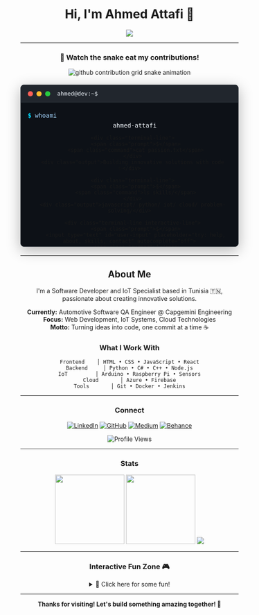 <!-- Ahmed Attafi | Software Developer & IoT Specialist -->

<div align="center">

# Hi, I'm Ahmed Attafi 👋

<p>
  <img src="https://readme-typing-svg.demolab.com?font=JetBrains+Mono&size=24&pause=1000&color=00D9FF&center=true&vCenter=true&width=500&lines=Software+Developer;IoT+Specialist;Cloud+Enthusiast;Always+Learning"/>
</p>

---

### 🐍 Watch the snake eat my contributions!

<picture>
  <source media="(prefers-color-scheme: dark)" srcset="https://raw.githubusercontent.com/Attafii/Attafii/output/github-contribution-grid-snake-dark.svg">
  <source media="(prefers-color-scheme: light)" srcset="https://raw.githubusercontent.com/Attafii/Attafii/output/github-contribution-grid-snake.svg">
  <img alt="github contribution grid snake animation" src="https://raw.githubusercontent.com/Attafii/Attafii/output/github-contribution-grid-snake.svg">
</picture>

<!-- Interactive Code Terminal -->
<div id="interactive-terminal">
  <div class="terminal-header">
    <div class="terminal-buttons">
      <div class="btn red"></div>
      <div class="btn yellow"></div>
      <div class="btn green"></div>
    </div>
    <span class="terminal-title">ahmed@dev:~$</span>
  </div>
  <div class="terminal-body">
    <div id="terminal-content">
      <div class="terminal-line">
        <span class="prompt">$</span>
        <span class="command">whoami</span>
      </div>
      <div class="output">ahmed-attafi</div>
      
      <div class="terminal-line">
        <span class="prompt">$</span>
        <span class="command">cat passion.txt</span>
      </div>
      <div class="output">Building innovative solutions with code ✨</div>
      
      <div class="terminal-line">
        <span class="prompt">$</span>
        <span class="command">ls skills/</span>
      </div>
      <div class="output">javascript/ python/ iot/ cloud/ problem-solving/</div>
      
      <div class="terminal-line interactive-line">
        <span class="prompt">$</span>
        <input type="text" id="user-input" placeholder="try: help, about, skills, contact" autocomplete="off">
        <span class="cursor">|</span>
      </div>
    </div>
  </div>
</div>

</div>

---

## About Me

I'm a Software Developer and IoT Specialist based in Tunisia 🇹🇳, passionate about creating innovative solutions.

**Currently:** Automotive Software QA Engineer @ Capgemini Engineering  
**Focus:** Web Development, IoT Systems, Cloud Technologies  
**Motto:** Turning ideas into code, one commit at a time ☕

### What I Work With

```
Frontend    │ HTML • CSS • JavaScript • React
Backend     │ Python • C# • C++ • Node.js
IoT         │ Arduino • Raspberry Pi • Sensors
Cloud       │ Azure • Firebase
Tools       │ Git • Docker • Jenkins
```

---

### Connect

<div align="center">

[![LinkedIn](https://img.shields.io/badge/LinkedIn-0077B5?style=flat&logo=linkedin&logoColor=white)](https://www.linkedin.com/in/ahmed-attafi/)
[![GitHub](https://img.shields.io/badge/GitHub-181717?style=flat&logo=github&logoColor=white)](https://github.com/Attafii)
[![Medium](https://img.shields.io/badge/Medium-12100E?style=flat&logo=medium&logoColor=white)](https://medium.com/@attafii)
[![Behance](https://img.shields.io/badge/Behance-1769FF?style=flat&logo=behance&logoColor=white)](https://www.behance.net/ahmedattafi_)

![Profile Views](https://komarev.com/ghpvc/?username=Attafii&color=00D9FF&style=flat)

</div>

---

### Stats

<div align="center">

<img height="160" src="https://github-readme-stats.vercel.app/api?username=Attafii&show_icons=true&theme=dark&hide_border=true&bg_color=0d1117&title_color=00D9FF&icon_color=00D9FF"/>
<img height="160" src="https://github-readme-stats.vercel.app/api/top-langs/?username=Attafii&layout=compact&theme=dark&hide_border=true&bg_color=0d1117&title_color=00D9FF"/>

<img src="https://github-readme-streak-stats.herokuapp.com/?user=Attafii&theme=dark&hide_border=true&background=0d1117&stroke=00D9FF&ring=00D9FF&fire=00D9FF&currStreakLabel=00D9FF"/>

</div>

---

### Interactive Fun Zone 🎮

<details>
<summary>🎯 Click here for some fun!</summary>

**🐍 ASCII Snake Stats:**
```
┌─────────────────────────────────────┐
│  Games Played: ∞                   │
│  High Score: 99999                  │
│  Bugs Squashed: All of them! 🐛💥   │
│  Fun Level: Maximum! 🎮✨           │
└─────────────────────────────────────┘
```

**Random Dev Quote:**
> "Code is like humor. When you have to explain it, it's bad." – Cory House

**Fun Facts:**
- ☕ I debug better with coffee
- 🌙 Night owl programmer  
- 🐛 I call bugs "features in development"
- 🎮 Life is just a complex algorithm

**Interactive Command Line:**
```bash
$ whoami
ahmed-attafi

$ cat skills.txt
Web Development ████████████ 95%
IoT Systems     ██████████   85%
Cloud Tech      ████████     80%
Problem Solving ████████████ 99%

$ echo "Want to collaborate?"
Yes! Feel free to reach out! 🚀

$ ./snake_game.exe
🐍 Starting auto-snake game...
🎮 Score: Climbing to infinity!
🏆 Result: Always winning! 
```

</details>

---

<div align="center">

**Thanks for visiting! Let's build something amazing together! 🚀**

</div>

<script>
// Interactive Terminal
class InteractiveTerminal {
  constructor() {
    this.input = document.getElementById('user-input');
    this.content = document.getElementById('terminal-content');
    this.commands = {
      help: 'Available commands: about, skills, contact, clear, joke, coffee',
      about: 'Software Developer & IoT Specialist from Tunisia 🇹🇳\nPassionate about creating innovative solutions!',
      skills: 'JavaScript ████████████ 95%\nPython      ██████████   85%\nIoT Systems ███████████  90%\nCloud Tech  ████████     80%',
      contact: 'LinkedIn: /in/ahmed-attafi\nGitHub: @Attafii\nReady to collaborate! 🚀',
      clear: 'CLEAR_TERMINAL',
      joke: 'Why do programmers prefer dark mode?\nBecause light attracts bugs! 🐛💡',
      coffee: 'Brewing coffee... ☕\n[████████████] 100%\nCoffee ready! Time to code! 💻'
    };
    
    if (this.input) {
      this.setupEventListeners();
      this.animateCursor();
    }
  }
  
  setupEventListeners() {
    this.input.addEventListener('keypress', (e) => {
      if (e.key === 'Enter') {
        this.executeCommand();
      }
    });
    
    this.input.addEventListener('focus', () => {
      this.input.style.outline = 'none';
    });
  }
  
  executeCommand() {
    const command = this.input.value.trim().toLowerCase();
    
    if (command) {
      // Add command to terminal
      this.addLine(`$ ${command}`, 'command');
      
      // Execute command
      if (this.commands[command]) {
        if (command === 'clear') {
          this.clearTerminal();
        } else {
          this.addLine(this.commands[command], 'output');
        }
      } else {
        this.addLine(`Command not found: ${command}\nType 'help' for available commands`, 'output error');
      }
      
      this.input.value = '';
      this.scrollToBottom();
    }
  }
  
  addLine(text, className = '') {
    const lines = text.split('\n');
    lines.forEach(line => {
      const div = document.createElement('div');
      div.className = `terminal-line ${className}`;
      if (className === 'command') {
        div.innerHTML = `<span class="prompt">$</span> <span class="command">${line.substring(2)}</span>`;
      } else {
        div.innerHTML = `<div class="output ${className}">${line}</div>`;
      }
      
      // Insert before the interactive line
      const interactiveLine = document.querySelector('.interactive-line');
      this.content.insertBefore(div, interactiveLine);
    });
  }
  
  clearTerminal() {
    const lines = this.content.querySelectorAll('.terminal-line:not(.interactive-line)');
    lines.forEach(line => line.remove());
  }
  
  scrollToBottom() {
    const terminal = document.getElementById('interactive-terminal');
    if (terminal) {
      terminal.scrollTop = terminal.scrollHeight;
    }
  }
  
  animateCursor() {
    const cursor = document.querySelector('.cursor');
    if (cursor) {
      setInterval(() => {
        cursor.style.opacity = cursor.style.opacity === '0' ? '1' : '0';
      }, 500);
    }
  }
}

// Initialize terminal when page loads
document.addEventListener('DOMContentLoaded', () => {
  new InteractiveTerminal();
});

// Also initialize immediately if DOM is already loaded
if (document.readyState !== 'loading') {
  new InteractiveTerminal();
}
</script>

<style>
#interactive-terminal {
  background: #0d1117;
  border: 1px solid #30363d;
  border-radius: 8px;
  margin: 20px auto;
  max-width: 600px;
  font-family: 'Monaco', 'Menlo', 'Ubuntu Mono', monospace;
  box-shadow: 0 8px 32px rgba(0, 0, 0, 0.3);
  overflow: hidden;
}

.terminal-header {
  background: #21262d;
  padding: 12px 16px;
  display: flex;
  align-items: center;
  border-bottom: 1px solid #30363d;
}

.terminal-buttons {
  display: flex;
  gap: 8px;
  margin-right: 16px;
}

.btn {
  width: 12px;
  height: 12px;
  border-radius: 50%;
}

.btn.red { background: #ff5f56; }
.btn.yellow { background: #ffbd2e; }
.btn.green { background: #27ca3f; }

.terminal-title {
  color: #f0f6fc;
  font-size: 13px;
  font-weight: 500;
}

.terminal-body {
  padding: 16px;
  max-height: 300px;
  overflow-y: auto;
}

.terminal-line {
  margin: 4px 0;
  display: flex;
  align-items: center;
  line-height: 1.5;
}

.prompt {
  color: #00D9FF;
  margin-right: 8px;
  font-weight: bold;
}

.command {
  color: #a5d6ff;
}

.output {
  color: #f0f6fc;
  margin-left: 24px;
  white-space: pre-line;
  font-size: 14px;
}

.output.error {
  color: #ff7b72;
}

.interactive-line {
  margin-top: 8px;
}

#user-input {
  background: transparent;
  border: none;
  color: #a5d6ff;
  font-family: inherit;
  font-size: 14px;
  outline: none;
  flex: 1;
  margin-left: 8px;
}

#user-input::placeholder {
  color: #656d76;
  font-style: italic;
}

.cursor {
  color: #00D9FF;
  font-weight: bold;
  margin-left: 4px;
  animation: blink 1s infinite;
}

@keyframes blink {
  0%, 50% { opacity: 1; }
  51%, 100% { opacity: 0; }
}

/* Scrollbar styling */
.terminal-body::-webkit-scrollbar {
  width: 6px;
}

.terminal-body::-webkit-scrollbar-track {
  background: #21262d;
}

.terminal-body::-webkit-scrollbar-thumb {
  background: #656d76;
  border-radius: 3px;
}

.terminal-body::-webkit-scrollbar-thumb:hover {
  background: #768390;
}
</style>
